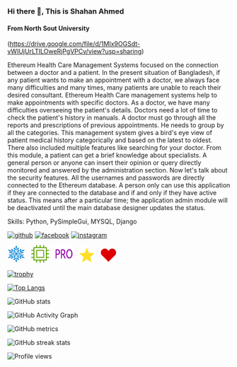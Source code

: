 ### Hi there 👋, This is Shahan Ahmed
#### From North Sout University  
(https://drive.google.com/file/d/1MIx9OGSdt-vWIUjUrLTILOweRjPgVPCv/view?usp=sharing)

Ethereum Health Care Management Systems focused on the connection between a doctor and a patient. In the present situation of Bangladesh, if any patient wants to make an appointment with a doctor, we always face many difficulties and many times, many patients are unable to reach their desired consultant. Ethereum Health Care management systems help to make appointments with specific doctors. 
As a doctor, we have many difficulties overseeing the patient's details. Doctors need a lot of time to check the patient's history in manuals. A doctor must go through all the reports and prescriptions of previous appointments. He needs to group by all the categories. This management system gives a bird's eye view of patient medical history categorically and based on the latest to oldest. 
There also included multiple features like searching for your doctor. From this module, a patient can get a brief knowledge about specialists. A general person or anyone can insert their opinion or query directly monitored and answered by the administration section. 
Now let's talk about the security features. All the usernames and passwords are directly connected to the Ethereum database. A person only can use this application if they are connected to the database and if and only if they have active status. This means after a particular time; the application admin module will be deactivated until the main database designer updates the status. 

Skills: Python, PySimpleGui, MYSQL, Django



[<img src='https://cdn.jsdelivr.net/npm/simple-icons@3.0.1/icons/github.svg' alt='github' height='40'>](https://github.com/github.com/AhmedShahan)  [<img src='https://cdn.jsdelivr.net/npm/simple-icons@3.0.1/icons/facebook.svg' alt='facebook' height='40'>](https://www.facebook.com/https://www.facebook.com/shahan.nsu201/)  [<img src='https://cdn.jsdelivr.net/npm/simple-icons@3.0.1/icons/instagram.svg' alt='instagram' height='40'>](https://www.instagram.com/https://www.instagram.com/shahan0201//)  

<a href='https://archiveprogram.github.com/'><img src='https://raw.githubusercontent.com/acervenky/animated-github-badges/master/assets/acbadge.gif' width='40' height='40'></a> <a href='https://docs.github.com/en/developers'><img src='https://raw.githubusercontent.com/acervenky/animated-github-badges/master/assets/devbadge.gif' width='40' height='40'></a> <a href='https://github.com/pricing'><img src='https://raw.githubusercontent.com/acervenky/animated-github-badges/master/assets/pro.gif' width='40' height='40'></a> <a href='https://stars.github.com/'><img src='https://raw.githubusercontent.com/acervenky/animated-github-badges/master/assets/starbadge.gif' width='35' height='35'></a> <a href='https://docs.github.com/en/github/supporting-the-open-source-community-with-github-sponsors'><img src='https://raw.githubusercontent.com/acervenky/animated-github-badges/master/assets/sponsorbadge.gif' width='35' height='35'></a> 

[![trophy](https://github-profile-trophy.vercel.app/?username=github.com/AhmedShahan)](https://github.com/ryo-ma/github-profile-trophy)

[![Top Langs](https://github-readme-stats.vercel.app/api/top-langs/?username=github.com/AhmedShahan)](https://github.com/anuraghazra/github-readme-stats)

![GitHub stats](https://github-readme-stats.vercel.app/api?username=github.com/AhmedShahan&show_icons=true)  

![GitHub Activity Graph](https://activity-graph.herokuapp.com/graph?username=github.com/AhmedShahan)  

![GitHub metrics](https://metrics.lecoq.io/github.com/AhmedShahan)  

![GitHub streak stats](https://github-readme-streak-stats.herokuapp.com/?user=github.com/AhmedShahan)  

![Profile views](https://gpvc.arturio.dev/github.com/AhmedShahan)  
